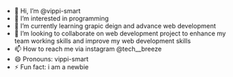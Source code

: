 - 👋 Hi, I’m @vippi-smart
- 👀 I’m interested in programming
- 🌱 I’m currently learning grapic deign and advance web development 
- 💞️ I’m looking to collaborate on web development project to enhance my team working skills and improve my web development skills
- 📫 How to reach me via instagram @tech__breeze 
- 😄 Pronouns: vippi-smart
- ⚡ Fun fact: i am a newbie

<!---
vippi-smart/vippi-smart is a ✨ special ✨ repository because its `README.md` (this file) appears on your GitHub profile.
You can click the Preview link to take a look at your changes.
--->
